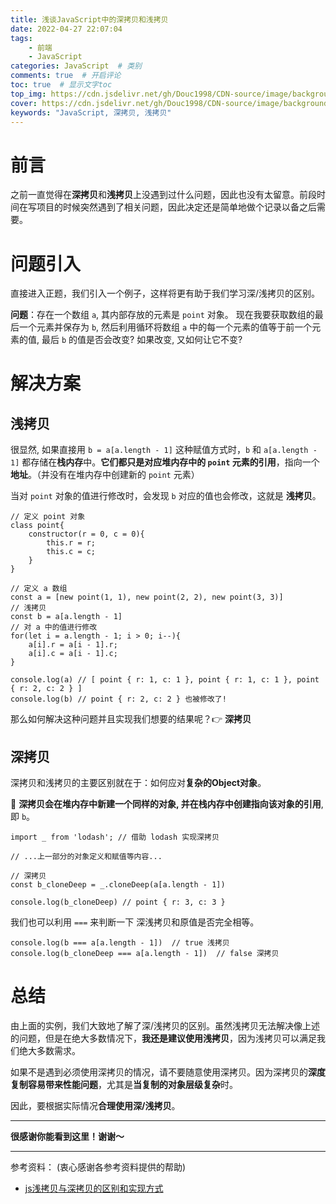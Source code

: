 ```yaml
---
title: 浅谈JavaScript中的深拷贝和浅拷贝
date: 2022-04-27 22:07:04
tags: 
    - 前端
    - JavaScript
categories: JavaScript  # 类别
comments: true  # 开启评论
toc: true  # 显示文字toc
top_img: https://cdn.jsdelivr.net/gh/Douc1998/CDN-source/image/background/scene13.jpeg  # 文章页头部图片
cover: https://cdn.jsdelivr.net/gh/Douc1998/CDN-source/image/background/scene13.jpeg  # 主页中显示的文章封面图片
keywords: "JavaScript, 深拷贝, 浅拷贝"
---
```

# 前言

之前一直觉得在**深拷贝**和**浅拷贝**上没遇到过什么问题，因此也没有太留意。前段时间在写项目的时候突然遇到了相关问题，因此决定还是简单地做个记录以备之后需要。

# 问题引入

直接进入正题，我们引入一个例子，这样将更有助于我们学习深/浅拷贝的区别。

**问题**：存在一个数组 `a`, 其内部存放的元素是 `point` 对象。 现在我要获取数组的最后一个元素并保存为 `b`, 然后利用循环将数组 `a` 中的每一个元素的值等于前一个元素的值, 最后 `b` 的值是否会改变? 如果改变, 又如何让它不变?

# 解决方案

## 浅拷贝

很显然, 如果直接用 `b = a[a.length - 1]` 这种赋值方式时，`b` 和 `a[a.length - 1]` 都存储在**栈内存**中。**它们都只是对应堆内存中的 `point` 元素的引用**，指向一个**地址**。（并没有在堆内存中创建新的 `point` 元素）

当对 `point` 对象的值进行修改时，会发现 `b` 对应的值也会修改，这就是 **浅拷贝**。

```JS
// 定义 point 对象
class point{
    constructor(r = 0, c = 0){
        this.r = r;
        this.c = c;
    }
}

// 定义 a 数组
const a = [new point(1, 1), new point(2, 2), new point(3, 3)]
// 浅拷贝
const b = a[a.length - 1]
// 对 a 中的值进行修改
for(let i = a.length - 1; i > 0; i--){
    a[i].r = a[i - 1].r;
    a[i].c = a[i - 1].c;
}

console.log(a) // [ point { r: 1, c: 1 }, point { r: 1, c: 1 }, point { r: 2, c: 2 } ]
console.log(b) // point { r: 2, c: 2 } 也被修改了!
```

那么如何解决这种问题并且实现我们想要的结果呢？👉 **深拷贝**

## 深拷贝

深拷贝和浅拷贝的主要区别就在于：如何应对**复杂的Object对象**。

🌟 **深拷贝会在堆内存中新建一个同样的对象, 并在栈内存中创建指向该对象的引用**, 即 `b`。

```JS
import _ from 'lodash'; // 借助 lodash 实现深拷贝

// ...上一部分的对象定义和赋值等内容...

// 深拷贝
const b_cloneDeep = _.cloneDeep(a[a.length - 1])

console.log(b_cloneDeep) // point { r: 3, c: 3 }
```

我们也可以利用 `===` 来判断一下 深浅拷贝和原值是否完全相等。
```JS
console.log(b === a[a.length - 1])  // true 浅拷贝
console.log(b_cloneDeep === a[a.length - 1])  // false 深拷贝
```

# 总结
由上面的实例，我们大致地了解了深/浅拷贝的区别。虽然浅拷贝无法解决像上述的问题，但是在绝大多数情况下，**我还是建议使用浅拷贝**，因为浅拷贝可以满足我们绝大多数需求。

如果不是遇到必须使用深拷贝的情况，请不要随意使用深拷贝。因为深拷贝的**深度复制容易带来性能问题**，尤其是**当复制的对象层级复杂**时。

因此，要根据实际情况**合理使用深/浅拷贝**。

---
**很感谢你能看到这里！谢谢～**

---
参考资料： (衷心感谢各参考资料提供的帮助)
+  [js浅拷贝与深拷贝的区别和实现方式](https://www。jianshu。com/p/1c142ec2ca45)


